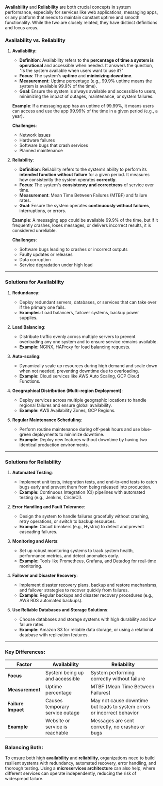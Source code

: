 **Availability** and **Reliability** are both crucial concepts in system performance, especially for services like web applications, messaging apps, or any platform that needs to maintain constant uptime and smooth functionality. While the two are closely related, they have distinct definitions and focus areas.

### Availability vs. Reliability

1. **Availability**:
   - **Definition**: Availability refers to the **percentage of time a system is operational** and accessible when needed. It answers the question, "Is the system available when users want to use it?"
   - **Focus**: The system's **uptime** and **minimizing downtime**.
   - **Measurement**: Uptime percentage (e.g., 99.9% uptime means the system is available 99.9% of the time).
   - **Goal**: Ensure the system is always available and accessible to users, minimizing the impact of outages, maintenance, or system failures.

   **Example**: If a messaging app has an uptime of 99.99%, it means users can access and use the app 99.99% of the time in a given period (e.g., a year).

   **Challenges**:
   - Network issues
   - Hardware failures
   - Software bugs that crash services
   - Planned maintenance

2. **Reliability**:
   - **Definition**: Reliability refers to the system’s ability to perform its **intended function without failure** for a given period. It measures how consistently the system operates **correctly**.
   - **Focus**: The system's **consistency and correctness** of service over time.
   - **Measurement**: Mean Time Between Failures (MTBF) and failure rates.
   - **Goal**: Ensure the system operates **continuously without failures**, interruptions, or errors.

   **Example**: A messaging app could be available 99.9% of the time, but if it frequently crashes, loses messages, or delivers incorrect results, it is considered unreliable.

   **Challenges**:
   - Software bugs leading to crashes or incorrect outputs
   - Faulty updates or releases
   - Data corruption
   - Service degradation under high load

---

### Solutions for Availability

1. **Redundancy**:
   - Deploy redundant servers, databases, or services that can take over if the primary one fails.
   - **Examples**: Load balancers, failover systems, backup power supplies.

2. **Load Balancing**:
   - Distribute traffic evenly across multiple servers to prevent overloading any one system and to ensure service remains available.
   - **Example**: NGINX, HAProxy for load balancing requests.

3. **Auto-scaling**:
   - Dynamically scale up resources during high demand and scale down when not needed, preventing downtime due to overloading.
   - **Example**: Cloud services like AWS Auto Scaling, GCP Cloud Functions.

4. **Geographical Distribution (Multi-region Deployment)**:
   - Deploy services across multiple geographic locations to handle regional failures and ensure global availability.
   - **Example**: AWS Availability Zones, GCP Regions.

5. **Regular Maintenance Scheduling**:
   - Perform routine maintenance during off-peak hours and use blue-green deployments to minimize downtime.
   - **Example**: Deploy new features without downtime by having two identical production environments.

---

### Solutions for Reliability

1. **Automated Testing**:
   - Implement unit tests, integration tests, and end-to-end tests to catch bugs early and prevent them from being released into production.
   - **Example**: Continuous Integration (CI) pipelines with automated testing (e.g., Jenkins, CircleCI).

2. **Error Handling and Fault Tolerance**:
   - Design the system to handle failures gracefully without crashing, retry operations, or switch to backup resources.
   - **Example**: Circuit breakers (e.g., Hystrix) to detect and prevent cascading failures.

3. **Monitoring and Alerts**:
   - Set up robust monitoring systems to track system health, performance metrics, and detect anomalies early.
   - **Example**: Tools like Prometheus, Grafana, and Datadog for real-time monitoring.

4. **Failover and Disaster Recovery**:
   - Implement disaster recovery plans, backup and restore mechanisms, and failover strategies to recover quickly from failures.
   - **Example**: Regular backups and disaster recovery procedures (e.g., AWS RDS automated backups).

5. **Use Reliable Databases and Storage Solutions**:
   - Choose databases and storage systems with high durability and low failure rates.
   - **Example**: Amazon S3 for reliable data storage, or using a relational database with replication features.

---

### Key Differences:
| Factor         | Availability                    | Reliability                   |
|----------------|---------------------------------|--------------------------------|
| **Focus**      | System being up and accessible  | System performing correctly without failure |
| **Measurement**| Uptime percentage               | MTBF (Mean Time Between Failures) |
| **Failure Impact**| Causes temporary service outage | May not cause downtime but leads to system errors or incorrect behavior |
| **Example**    | Website or service is reachable | Messages are sent correctly, no crashes or bugs |

### Balancing Both:
To ensure both high **availability** and **reliability**, organizations need to build resilient systems with redundancy, automated recovery, error handling, and thorough testing. Using a **microservices architecture** can also help, where different services can operate independently, reducing the risk of widespread failure.

